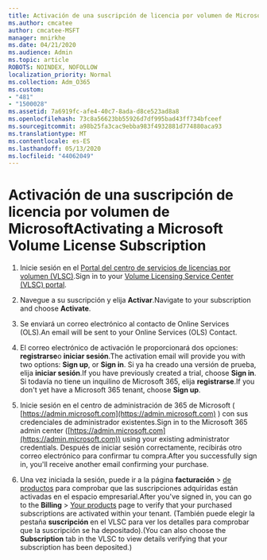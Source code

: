 ```yaml
---
title: Activación de una suscripción de licencia por volumen de Microsoft
ms.author: cmcatee
author: cmcatee-MSFT
manager: mnirkhe
ms.date: 04/21/2020
ms.audience: Admin
ms.topic: article
ROBOTS: NOINDEX, NOFOLLOW
localization_priority: Normal
ms.collection: Adm_O365
ms.custom:
- "481"
- "1500028"
ms.assetid: 7a6919fc-afe4-40c7-8ada-d8ce523ad8a8
ms.openlocfilehash: 73c8a56623bb55926d7df995bad43ff734bfceef
ms.sourcegitcommit: a98b25fa3cac9ebba983f4932881d774880aca93
ms.translationtype: MT
ms.contentlocale: es-ES
ms.lasthandoff: 05/13/2020
ms.locfileid: "44062049"
---
```

# <a name="activating-a-microsoft-volume-license-subscription"></a><span data-ttu-id="ffe20-102">Activación de una suscripción de licencia por volumen de Microsoft</span><span class="sxs-lookup"><span data-stu-id="ffe20-102">Activating a Microsoft Volume License Subscription</span></span>

1. <span data-ttu-id="ffe20-103">Inicie sesión en el [Portal del centro de servicios de licencias por volumen (VLSC)](https://go.microsoft.com/fwlink/p/?LinkId=329762).</span><span class="sxs-lookup"><span data-stu-id="ffe20-103">Sign in to your [Volume Licensing Service Center (VLSC) portal](https://go.microsoft.com/fwlink/p/?LinkId=329762).</span></span>

2. <span data-ttu-id="ffe20-104">Navegue a su suscripción y elija **Activar**.</span><span class="sxs-lookup"><span data-stu-id="ffe20-104">Navigate to your subscription and choose **Activate**.</span></span>

3. <span data-ttu-id="ffe20-105">Se enviará un correo electrónico al contacto de Online Services (OLS).</span><span class="sxs-lookup"><span data-stu-id="ffe20-105">An email will be sent to your Online Services (OLS) Contact.</span></span>

4. <span data-ttu-id="ffe20-106">El correo electrónico de activación le proporcionará dos opciones: **registrarse**o **iniciar sesión**.</span><span class="sxs-lookup"><span data-stu-id="ffe20-106">The activation email will provide you with two options: **Sign up**, or **Sign in**.</span></span> <span data-ttu-id="ffe20-107">Si ya ha creado una versión de prueba, elija **iniciar sesión**.</span><span class="sxs-lookup"><span data-stu-id="ffe20-107">If you have previously created a trial, choose **Sign in**.</span></span> <span data-ttu-id="ffe20-108">Si todavía no tiene un inquilino de Microsoft 365, elija **registrarse**.</span><span class="sxs-lookup"><span data-stu-id="ffe20-108">If you don't yet have a Microsoft 365 tenant, choose **Sign up**.</span></span>

5. <span data-ttu-id="ffe20-109">Inicie sesión en el centro de administración de 365 de Microsoft ( [https://admin.microsoft.com](https://admin.microsoft.com) ) con sus credenciales de administrador existentes.</span><span class="sxs-lookup"><span data-stu-id="ffe20-109">Sign in to the Microsoft 365 admin center ([https://admin.microsoft.com](https://admin.microsoft.com)) using your existing administrator credentials.</span></span> <span data-ttu-id="ffe20-110">Después de iniciar sesión correctamente, recibirás otro correo electrónico para confirmar tu compra.</span><span class="sxs-lookup"><span data-stu-id="ffe20-110">After you successfully sign in, you'll receive another email confirming your purchase.</span></span>

6. <span data-ttu-id="ffe20-111">Una vez iniciada la sesión, puede ir a la página **facturación** \> [de productos](https://go.microsoft.com/fwlink/p/?linkid=842054) para comprobar que las suscripciones adquiridas están activadas en el espacio empresarial.</span><span class="sxs-lookup"><span data-stu-id="ffe20-111">After you've signed in, you can go to the **Billing** \> [Your products](https://go.microsoft.com/fwlink/p/?linkid=842054) page to verify that your purchased subscriptions are activated within your tenant.</span></span> <span data-ttu-id="ffe20-112">(También puede elegir la pestaña **suscripción** en el VLSC para ver los detalles para comprobar que la suscripción se ha depositado).</span><span class="sxs-lookup"><span data-stu-id="ffe20-112">(You can also choose the **Subscription** tab in the VLSC to view details verifying that your subscription has been deposited.)</span></span>
